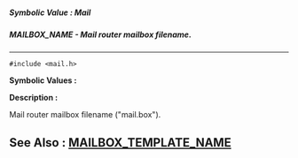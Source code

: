 ##### Symbolic Value : Mail
##### MAILBOX_NAME - Mail router mailbox filename.
---
```
#include <mail.h>
```

**Symbolic Values :**



**Description :**

Mail router mailbox filename (&quot;mail.box&quot;).


**See Also :**
[MAILBOX_TEMPLATE_NAME](/domino-c-api-docs/reference/Symb/MAILBOX_TEMPLATE_NAME)
---
